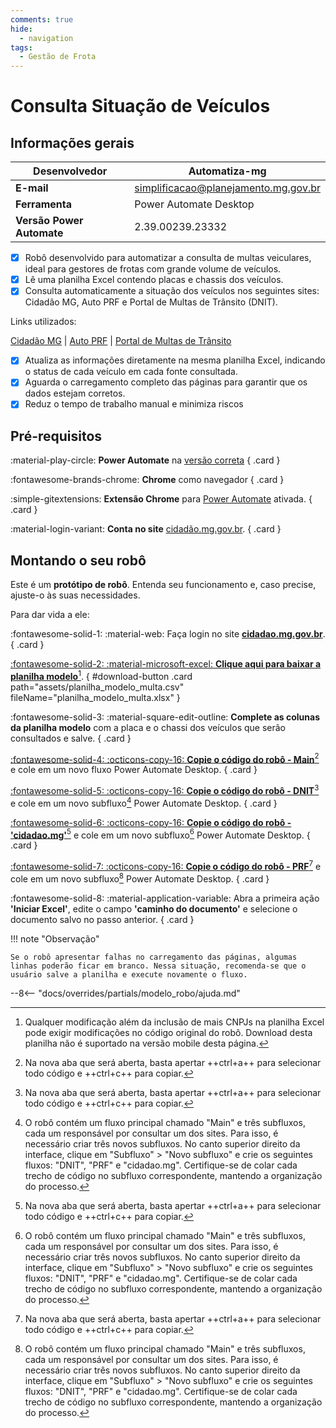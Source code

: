 ```yaml
---
comments: true
hide:
  - navigation
tags:
  - Gestão de Frota
---
```


# Consulta Situação de Veículos

## Informações gerais

| **Desenvolvedor**| Automatiza-mg  |
| ----------- | ------------------------------------ |
| **E-mail**       | simplificacao@planejamento.mg.gov.br|
| **Ferramenta**    | Power Automate Desktop |
| **Versão Power Automate**    | 2.39.00239.23332 |

- [x] Robô desenvolvido para automatizar a consulta de multas veiculares, ideal para gestores de frotas com grande volume de veículos.
- [x] Lê uma planilha Excel contendo placas e chassis dos veículos.
- [x] Consulta automaticamente a situação dos veículos nos seguintes sites: Cidadão MG, Auto PRF e Portal de Multas de Trânsito (DNIT).

Links utilizados:

[Cidadão MG](https://cidadao.mg.gov.br/) | [Auto PRF](https://pesquisa-auto.prf.gov.br/#/pesquisa/consultar-debitos) | [Portal de Multas de Trânsito](https://servicos.dnit.gov.br/multas/nada-consta/emissao-certidao)


- [x] Atualiza as informações diretamente na mesma planilha Excel, indicando o status de cada veículo em cada fonte consultada.
- [x] Aguarda o carregamento completo das páginas para garantir que os dados estejam corretos.
- [x] Reduz o tempo de trabalho manual e minimiza riscos

## Pré-requisitos

<div class="grid" markdown>

:material-play-circle: __Power Automate__ na [versão correta](#informacoes-gerais)
{ .card }

:fontawesome-brands-chrome: __Chrome__ como navegador
{ .card }

:simple-gitextensions:  __Extensão Chrome__ para [Power Automate](https://chromewebstore.google.com/detail/microsoft-power-automate/ljglajjnnkapghbckkcmodicjhacbfhk) ativada.
{ .card }

:material-login-variant:  __Conta no site__ [cidadão.mg.gov.br](cidadão.mg.gov.br).
{ .card }
</div>

## Montando o seu robô

Este é um **protótipo de robô**.
Entenda seu funcionamento e, caso precise, ajuste-o às suas necessidades.

Para dar vida a ele:

<div class="grid" markdown>

:fontawesome-solid-1: :material-web: Faça login no site __[cidadao.mg.gov.br](cidadao.mg.gov.br)__.
{ .card }

[:fontawesome-solid-2: :material-microsoft-excel: __Clique aqui para baixar a planilha modelo__](javascript:void(0);)[^1].
{ #download-button .card path="assets/planilha_modelo_multa.csv" fileName="planilha_modelo_multa.xlsx" }

:fontawesome-solid-3: :material-square-edit-outline: __Complete as colunas da planilha modelo__ com a placa e o chassi dos veículos que serão consultados e salve.
{ .card }

[:fontawesome-solid-4: :octicons-copy-16: __Copie o código do robô - Main__](https://raw.githubusercontent.com/automatiza-mg/biblioteca-de-robos/refs/heads/main/robos/site/seplag_consulta_frota/consulta_frota_main.txt)[^2] e cole em um novo fluxo Power Automate Desktop.
{ .card }

[:fontawesome-solid-5: :octicons-copy-16: __Copie o código do robô - DNIT__](https://raw.githubusercontent.com/automatiza-mg/biblioteca-de-robos/refs/heads/main/robos/site/seplag_consulta_frota/consulta_frota_dnit.txt)[^2] e cole em um novo subfluxo[^3] Power Automate Desktop.
{ .card }

[:fontawesome-solid-6: :octicons-copy-16: __Copie o código do robô - 'cidadao.mg'__](https://raw.githubusercontent.com/automatiza-mg/biblioteca-de-robos/refs/heads/main/robos/site/seplag_consulta_frota/consulta_frota_cidadao_mg.txt)[^2] e cole em um novo subfluxo[^3] Power Automate Desktop.
{ .card }

[:fontawesome-solid-7: :octicons-copy-16: __Copie o código do robô - PRF__](https://raw.githubusercontent.com/automatiza-mg/biblioteca-de-robos/refs/heads/main/robos/site/seplag_consulta_frota/consulta_frota_prf.txt)[^2] e cole em um novo subfluxo[^3] Power Automate Desktop.
{ .card }

:fontawesome-solid-8: :material-application-variable: Abra a primeira ação  __'Iniciar Excel'__, edite o campo  __'caminho do documento'__ e selecione o documento salvo no passo anterior.
{ .card }

</div>

!!! note "Observação"

    Se o robô apresentar falhas no carregamento das páginas, algumas linhas poderão ficar em branco. Nessa situação, recomenda-se que o usuário salve a planilha e execute novamente o fluxo.
  

--8<-- "docs/overrides/partials/modelo_robo/ajuda.md"

[^1]: Qualquer modificação além da inclusão de mais CNPJs na planilha Excel pode exigir modificações no código original do robô. Download desta planilha não é suportado na versão mobile desta página.
[^2]: Na nova aba que será aberta, basta apertar ++ctrl+a++ para selecionar todo código e ++ctrl+c++ para copiar.
[^3]: O robô contém um fluxo principal chamado "Main" e três subfluxos, cada um responsável por consultar um dos sites.
Para isso, é necessário criar três novos subfluxos. No canto superior direito da interface, clique em "Subfluxo" > "Novo subfluxo" e crie os seguintes fluxos: "DNIT", "PRF" e "cidadao.mg".
Certifique-se de colar cada trecho de código no subfluxo correspondente, mantendo a organização do processo.


